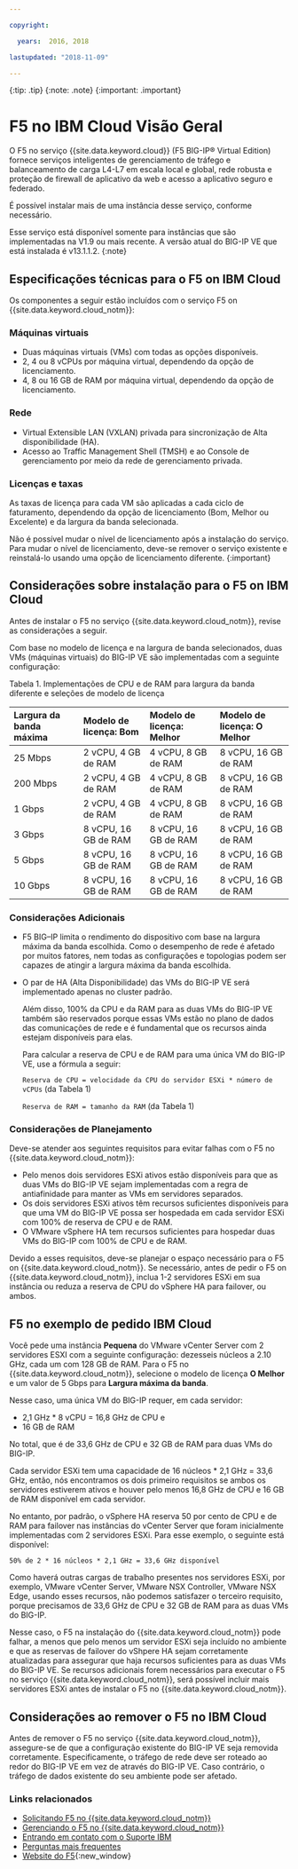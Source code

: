 ```yaml
---

copyright:

  years:  2016, 2018

lastupdated: "2018-11-09"

---
```


{:tip: .tip}
{:note: .note}
{:important: .important}

# F5 no IBM Cloud Visão Geral

O F5 no serviço {{site.data.keyword.cloud}} (F5 BIG-IP® Virtual Edition) fornece serviços inteligentes de gerenciamento de tráfego e balanceamento de carga L4-L7 em escala local e global, rede robusta e proteção de firewall de aplicativo da web e acesso a aplicativo seguro e federado.

É possível instalar mais de uma instância desse serviço, conforme necessário.

Esse serviço está disponível somente para instâncias que são implementadas na V1.9 ou mais recente. A versão atual do BIG-IP VE que está instalada é v13.1.1.2.
{:note}

## Especificações técnicas para o F5 on IBM Cloud

Os componentes a seguir estão incluídos com o serviço F5 on {{site.data.keyword.cloud_notm}}:

### Máquinas virtuais
* Duas máquinas virtuais (VMs) com todas as opções disponíveis.
* 2, 4 ou 8 vCPUs por máquina virtual, dependendo da opção de licenciamento.
* 4, 8 ou 16 GB de RAM por máquina virtual, dependendo da opção de licenciamento.

### Rede
* Virtual Extensible LAN (VXLAN) privada para sincronização de Alta disponibilidade (HA).
* Acesso ao Traffic Management Shell (TMSH) e ao Console de gerenciamento por meio da rede de gerenciamento privada.

### Licenças e taxas
As taxas de licença para cada VM são aplicadas a cada ciclo de faturamento, dependendo da opção de licenciamento (Bom, Melhor ou Excelente) e da largura da banda selecionada.

Não é possível mudar o nível de licenciamento após a instalação do serviço. Para mudar o nível de licenciamento, deve-se remover o serviço existente e reinstalá-lo usando uma opção de licenciamento diferente.
{:important}

## Considerações sobre instalação para o F5 on IBM Cloud

Antes de instalar o F5 no serviço {{site.data.keyword.cloud_notm}}, revise as considerações a seguir.

Com base no modelo de licença e na largura de banda selecionados, duas VMs (máquinas virtuais) do BIG-IP VE são implementadas com a seguinte configuração:

Tabela 1. Implementações de CPU e de RAM para largura da banda diferente e seleções de modelo de licença

| Largura da banda máxima | Modelo de licença: Bom | Modelo de licença: Melhor | Modelo de licença: O Melhor |
|:------------------|:--------------------|:----------------------|:--------------------|
| 25 Mbps           | 2 vCPU, 4 GB de RAM    | 4 vCPU, 8 GB de RAM      | 8 vCPU, 16 GB de RAM   |
| 200 Mbps          | 2 vCPU, 4 GB de RAM    | 4 vCPU, 8 GB de RAM      | 8 vCPU, 16 GB de RAM   |
| 1 Gbps            | 2 vCPU, 4 GB de RAM    | 4 vCPU, 8 GB de RAM      | 8 vCPU, 16 GB de RAM   |
| 3 Gbps            | 8 vCPU, 16 GB de RAM   | 8 vCPU, 16 GB de RAM     | 8 vCPU, 16 GB de RAM   |
| 5 Gbps            | 8 vCPU, 16 GB de RAM   | 8 vCPU, 16 GB de RAM     | 8 vCPU, 16 GB de RAM   |
| 10 Gbps           | 8 vCPU, 16 GB de RAM   | 8 vCPU, 16 GB de RAM     | 8 vCPU, 16 GB de RAM   |

### Considerações Adicionais

* F5 BIG–IP limita o rendimento do dispositivo com base na largura máxima da banda escolhida. Como o desempenho de rede é afetado por muitos fatores, nem todas as configurações e topologias podem ser capazes de atingir a largura máxima da banda escolhida.
* O par de HA (Alta Disponibilidade) das VMs do BIG-IP VE será implementado apenas no cluster padrão.

  Além disso, 100% da CPU e da RAM para as duas VMs do BIG-IP VE também são reservados porque essas VMs estão no plano de dados das comunicações de rede e é fundamental que os recursos ainda estejam disponíveis para elas.

  Para calcular a reserva de CPU e de RAM para uma única VM do BIG-IP VE, use a fórmula a seguir:

  `Reserva de CPU = velocidade da CPU do servidor ESXi * número de vCPUs` (da Tabela 1)

  `Reserva de RAM = tamanho da RAM` (da Tabela 1)

### Considerações de Planejamento
Deve-se atender aos seguintes requisitos para evitar falhas com o F5 no {{site.data.keyword.cloud_notm}}:
* Pelo menos dois servidores ESXi ativos estão disponíveis para que as duas VMs do BIG-IP VE sejam implementadas com a regra de antiafinidade para manter as VMs em servidores separados.
* Os dois servidores ESXi ativos têm recursos suficientes disponíveis para que uma VM do BIG-IP VE possa ser hospedada em cada servidor ESXi com 100% de reserva de CPU e de RAM.
* O VMware vSphere HA tem recursos suficientes para hospedar duas VMs do BIG-IP com 100% de CPU e de RAM.

Devido a esses requisitos, deve-se planejar o espaço necessário para o F5 on {{site.data.keyword.cloud_notm}}. Se necessário, antes de pedir o F5 on {{site.data.keyword.cloud_notm}}, inclua 1-2 servidores ESXi em sua instância ou reduza a reserva de CPU do vSphere HA para failover, ou ambos.

## F5 no exemplo de pedido IBM Cloud

Você pede uma instância **Pequena** do VMware vCenter Server com 2 servidores ESXI com a seguinte configuração: dezesseis núcleos a 2.10 GHz, cada um com 128 GB de RAM. Para o F5 no {{site.data.keyword.cloud_notm}}, selecione o modelo de licença **O Melhor** e um valor de 5 Gbps para **Largura máxima da banda**.

Nesse caso, uma única VM do BIG-IP requer, em cada servidor:
* 2,1 GHz * 8 vCPU = 16,8 GHz de CPU e
* 16 GB de RAM

No total, que é de 33,6 GHz de CPU e 32 GB de RAM para duas VMs do BIG-IP.

Cada servidor ESXi tem uma capacidade de 16 núcleos * 2,1 GHz = 33,6 GHz, então, nós encontramos os dois primeiro requisitos se ambos os servidores estiverem ativos e houver pelo menos 16,8 GHz de CPU e 16 GB de RAM disponível em cada servidor.

No entanto, por padrão, o vSphere HA reserva 50 por cento de CPU e de RAM para failover nas instâncias do vCenter Server que foram inicialmente implementadas com 2 servidores ESXi. Para esse exemplo, o seguinte está disponível:

`50% de 2 * 16 núcleos * 2,1 GHz = 33,6 GHz disponível`

Como haverá outras cargas de trabalho presentes nos servidores ESXi, por exemplo, VMware vCenter Server, VMware NSX Controller, VMware NSX Edge, usando esses recursos, não podemos satisfazer o terceiro requisito, porque precisamos de 33,6 GHz de CPU e 32 GB de RAM para as duas VMs do BIG-IP.

Nesse caso, o F5 na instalação do {{site.data.keyword.cloud_notm}} pode falhar, a menos que pelo menos um servidor ESXi seja incluído no ambiente e que as reservas de failover do vShpere HA sejam corretamente atualizadas para assegurar que haja recursos suficientes para as duas VMs do BIG-IP VE. Se recursos adicionais forem necessários para executar o F5 no serviço {{site.data.keyword.cloud_notm}}, será possível incluir mais servidores ESXi antes de instalar o F5 no {{site.data.keyword.cloud_notm}}.

## Considerações ao remover o F5 no IBM Cloud

Antes de remover o F5 no serviço {{site.data.keyword.cloud_notm}}, assegure-se de que a configuração existente do BIG-IP VE seja removida corretamente. Especificamente, o tráfego de rede deve ser roteado ao redor do BIG-IP VE em vez de através do BIG-IP VE. Caso contrário, o tráfego de dados existente do seu ambiente pode ser afetado.

### Links relacionados

* [Solicitando F5 no {{site.data.keyword.cloud_notm}}](f5_ordering.html)
* [Gerenciando o F5 no {{site.data.keyword.cloud_notm}}](managing_f5.html)
* [Entrando em contato com o Suporte IBM](../vmonic/trbl_support.html)
* [Perguntas mais frequentes](../vmonic/faq.html)
* [Website do F5](https://f5.com/){:new_window}
